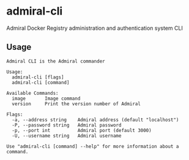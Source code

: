 # admiral-cli

Admiral Docker Registry administration and authentication system CLI

## Usage

```
Admiral CLI is the Admiral commander

Usage:
  admiral-cli [flags]
  admiral-cli [command]

Available Commands:
  image       Image command
  version     Print the version number of Admiral

Flags:
  -a, --address string    Admiral address (default "localhost")
  -P, --password string   Admiral password
  -p, --port int          Admiral port (default 3000)
  -U, --username string   Admiral username

Use "admiral-cli [command] --help" for more information about a command.
```
